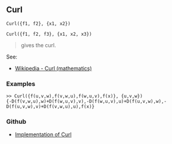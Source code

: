 ## Curl

```
Curl({f1, f2}, {x1, x2})
```

```
Curl({f1, f2, f3}, {x1, x2, x3})
```

> gives the curl.
 

See:  
* [Wikipedia - Curl (mathematics)](http://en.wikipedia.org/wiki/Curl_%28mathematics%29)

### Examples
```
>> Curl({f(u,v,w),f(v,w,u),f(w,u,v),f(x)}, {u,v,w})
{-D(f(v,w,u),w)+D(f(w,u,v),v),-D(f(w,u,v),u)+D(f(u,v,w),w),-D(f(u,v,w),v)+D(f(v,w,u),u),f(x)}
```

### Github
* [Implementation of Curl](https://github.com/axkr/symja_android_library/blob/master/symja_android_library/matheclipse-core/src/main/java/org/matheclipse/core/builtin/VectorAnalysisFunctions.java#L55) 
